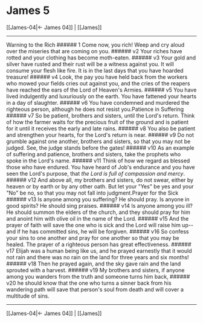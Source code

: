 # James 5

[[James-04|← James 04]] | [[James]]
***

Warning to the Rich ###### 1 Come now, you rich! Weep and cry aloud over the miseries that are coming on you. ###### v2 Your riches have rotted and your clothing has become moth-eaten. ###### v3 Your gold and silver have rusted and their rust will be a witness against you. It will consume your flesh like fire. It is in the last days that you have hoarded treasure! ###### v4 Look, the pay you have held back from the workers who mowed your fields cries out against you, and the cries of the reapers have reached the ears of the Lord of Heaven's Armies. ###### v5 You have lived indulgently and luxuriously on the earth. You have fattened your hearts in a day of slaughter. ###### v6 You have condemned and murdered the righteous person, although he does not resist you.Patience in Suffering ###### v7 So be patient, brothers and sisters, until the Lord's return. Think of how the farmer waits for the precious fruit of the ground and is patient for it until it receives the early and late rains. ###### v8 You also be patient and strengthen your hearts, for the Lord's return is near. ###### v9 Do not grumble against one another, brothers and sisters, so that you may not be judged. See, the judge stands before the gates! ###### v10 As an example of suffering and patience, brothers and sisters, take the prophets who spoke in the Lord's name. ###### v11 Think of how we regard as blessed those who have endured. You have heard of Job's endurance and you have seen the Lord's purpose, that _the Lord is full of compassion and mercy_. ###### v12 And above all, my brothers and sisters, do not swear, either by heaven or by earth or by any other oath. But let your "Yes" be yes and your "No" be no, so that you may not fall into judgment.Prayer for the Sick ###### v13 Is anyone among you suffering? He should pray. Is anyone in good spirits? He should sing praises. ###### v14 Is anyone among you ill? He should summon the elders of the church, and they should pray for him and anoint him with olive oil in the name of the Lord. ###### v15 And the prayer of faith will save the one who is sick and the Lord will raise him up--and if he has committed sins, he will be forgiven. ###### v16 So confess your sins to one another and pray for one another so that you may be healed. The prayer of a righteous person has great effectiveness. ###### v17 Elijah was a human being like us, and he prayed earnestly that it would not rain and there was no rain on the land for three years and six months! ###### v18 Then he prayed again, and the sky gave rain and the land sprouted with a harvest. ###### v19 My brothers and sisters, if anyone among you wanders from the truth and someone turns him back, ###### v20 he should know that the one who turns a sinner back from his wandering path will save that person's soul from death and will cover a multitude of sins.

***
[[James-04|← James 04]] | [[James]]
